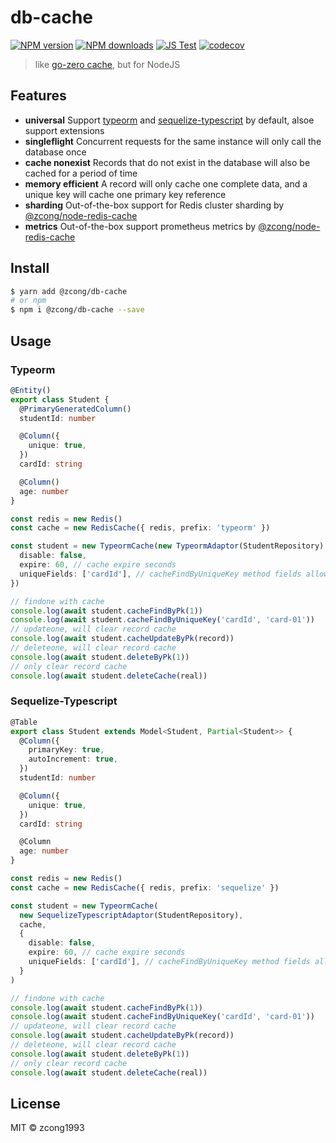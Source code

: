 # db-cache

[![NPM version](https://img.shields.io/npm/v/@zcong/db-cache.svg?style=flat)](https://npmjs.com/package/@zcong/db-cache)
[![NPM downloads](https://img.shields.io/npm/dm/@zcong/db-cache.svg?style=flat)](https://npmjs.com/package/@zcong/db-cache)
[![JS Test](https://github.com/zcong1993/db-cache/actions/workflows/js-test.yml/badge.svg)](https://github.com/zcong1993/db-cache/actions/workflows/js-test.yml)
[![codecov](https://codecov.io/gh/zcong1993/db-cache/branch/master/graph/badge.svg)](https://codecov.io/gh/zcong1993/db-cache)

> like [go-zero cache](https://go-zero.dev/cn/redis-cache.html), but for NodeJS

## Features

- **universal** Support [typeorm](https://github.com/typeorm/typeorm) and [sequelize-typescript](https://github.com/RobinBuschmann/sequelize-typescript) by default, alsoe support extensions
- **singleflight** Concurrent requests for the same instance will only call the database once
- **cache nonexist** Records that do not exist in the database will also be cached for a period of time
- **memory efficient** A record will only cache one complete data, and a unique key will cache one primary key reference
- **sharding** Out-of-the-box support for Redis cluster sharding by [@zcong/node-redis-cache](https://github.com/zcong1993/node-redis-cache)
- **metrics** Out-of-the-box support prometheus metrics by [@zcong/node-redis-cache](https://github.com/zcong1993/node-redis-cache)

## Install

```bash
$ yarn add @zcong/db-cache
# or npm
$ npm i @zcong/db-cache --save
```

## Usage

### Typeorm

```ts
@Entity()
export class Student {
  @PrimaryGeneratedColumn()
  studentId: number

  @Column({
    unique: true,
  })
  cardId: string

  @Column()
  age: number
}

const redis = new Redis()
const cache = new RedisCache({ redis, prefix: 'typeorm' })

const student = new TypeormCache(new TypeormAdaptor(StudentRepository), cache, {
  disable: false,
  expire: 60, // cache expire seconds
  uniqueFields: ['cardId'], // cacheFindByUniqueKey method fields allowlist, filed must be unique
})

// findone with cache
console.log(await student.cacheFindByPk(1))
console.log(await student.cacheFindByUniqueKey('cardId', 'card-01'))
// updateone, will clear record cache
console.log(await student.cacheUpdateByPk(record))
// deleteone, will clear record cache
console.log(await student.deleteByPk(1))
// only clear record cache
console.log(await student.deleteCache(real))
```

### Sequelize-Typescript

```ts
@Table
export class Student extends Model<Student, Partial<Student>> {
  @Column({
    primaryKey: true,
    autoIncrement: true,
  })
  studentId: number

  @Column({
    unique: true,
  })
  cardId: string

  @Column
  age: number
}

const redis = new Redis()
const cache = new RedisCache({ redis, prefix: 'sequelize' })

const student = new TypeormCache(
  new SequelizeTypescriptAdaptor(StudentRepository),
  cache,
  {
    disable: false,
    expire: 60, // cache expire seconds
    uniqueFields: ['cardId'], // cacheFindByUniqueKey method fields allowlist, filed must be unique
  }
)

// findone with cache
console.log(await student.cacheFindByPk(1))
console.log(await student.cacheFindByUniqueKey('cardId', 'card-01'))
// updateone, will clear record cache
console.log(await student.cacheUpdateByPk(record))
// deleteone, will clear record cache
console.log(await student.deleteByPk(1))
// only clear record cache
console.log(await student.deleteCache(real))
```

## License

MIT &copy; zcong1993
